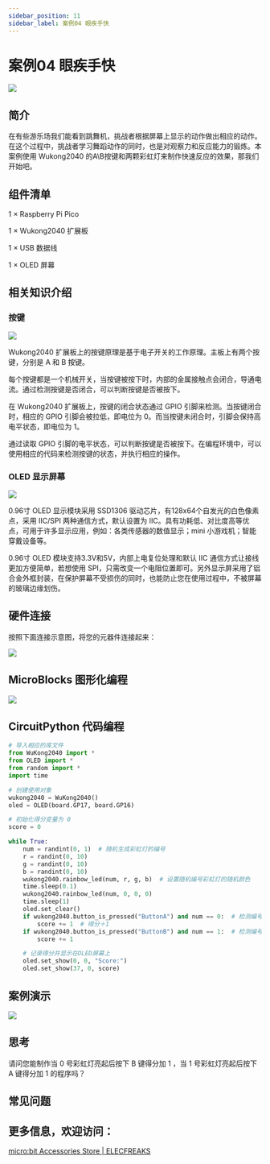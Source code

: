 ```yaml
---
sidebar_position: 11
sidebar_label: 案例04 眼疾手快
---
```


# 案例04 眼疾手快

![](./images/wukong2040-inventors-case04-01.png)

## 简介

在有些游乐场我们能看到跳舞机，挑战者根据屏幕上显示的动作做出相应的动作。在这个过程中，挑战者学习舞蹈动作的同时，也是对观察力和反应能力的锻炼。本案例使用 Wukong2040 的A\B按键和两颗彩虹灯来制作快速反应的效果，那我们开始吧。

## 组件清单

1 × Raspberry Pi Pico

1 × Wukong2040 扩展板

1 × USB 数据线

1 × OLED 屏幕

## 相关知识介绍

### 按键

![](./images/wukong2040-inventors-case04-02.png)

Wukong2040 扩展板上的按键原理是基于电子开关的工作原理。主板上有两个按键，分别是 A 和 B 按键。

每个按键都是一个机械开关，当按键被按下时，内部的金属接触点会闭合，导通电流。通过检测按键是否闭合，可以判断按键是否被按下。

在 Wukong2040 扩展板上，按键的闭合状态通过 GPIO 引脚来检测。当按键闭合时，相应的 GPIO 引脚会被拉低，即电位为 0。而当按键未闭合时，引脚会保持高电平状态，即电位为 1。

通过读取 GPIO 引脚的电平状态，可以判断按键是否被按下。在编程环境中，可以使用相应的代码来检测按键的状态，并执行相应的操作。

### OLED 显示屏幕

![](./images/wukong2040-inventors-case04-03.png)

0.96寸 OLED 显示模块采用 SSD1306 驱动芯片，有128x64个自发光的白色像素点，采用 IIC/SPI 两种通信方式，默认设置为 IIC。具有功耗低、对比度高等优点，可用于许多显示应用，例如：各类传感器的数值显示；mini 小游戏机；智能穿戴设备等。

0.96寸 OLED 模块支持3.3V和5V，内部上电复位处理和默认 IIC 通信方式让接线更加方便简单，若想使用 SPI，只需改变一个电阻位置即可。另外显示屏采用了铝合金外框封装，在保护屏幕不受损伤的同时，也能防止您在使用过程中，不被屏幕的玻璃边缘划伤。

## 硬件连接

按照下面连接示意图，将您的元器件连接起来：

![](./images/wukong2040-inventors-case04-06.png)

## MicroBlocks 图形化编程

![](./images/wukong2040-inventors-case04-05.png)

## CircuitPython 代码编程

```python
# 导入相应的库文件
from WuKong2040 import *
from OLED import *
from random import *
import time

# 创建使用对象
wukong2040 = WuKong2040()
oled = OLED(board.GP17, board.GP16)

# 初始化得分变量为 0
score = 0

while True:
    num = randint(0, 1)  # 随机生成彩虹灯的编号
    r = randint(0, 10)
    g = randint(0, 10)
    b = randint(0, 10)
    wukong2040.rainbow_led(num, r, g, b)  # 设置随机编号彩虹灯的随机颜色
    time.sleep(0.1)
    wukong2040.rainbow_led(num, 0, 0, 0)
    time.sleep(1)
    oled.set_clear()
    if wukong2040.button_is_pressed("ButtonA") and num == 0:  # 检测编号为 0 的彩虹灯亮起后 A 是否键被按下
        score += 1  # 得分＋1
    if wukong2040.button_is_pressed("ButtonB") and num == 1:  # 检测编号为 1 的彩虹灯亮起后 B键是否被按下
        score += 1

    # 记录得分并显示在OLED屏幕上
    oled.set_show(0, 0, "Score:")
    oled.set_show(37, 0, score)
```



## 案例演示

![](./images/wukong2040-inventors-kit-case04-06.gif)

## 思考

请问您能制作当 0 号彩虹灯亮起后按下 B 键得分加 1 ，当 1 号彩虹灯亮起后按下 A 键得分加 1 的程序吗？



## 常见问题



## 更多信息，欢迎访问：

[micro:bit Accessories Store | ELECFREAKS](https://www.elecfreaks.com/)
